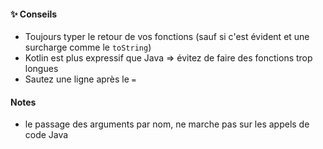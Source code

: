 #### ✨ Conseils

- Toujours typer le retour de vos fonctions
  (sauf si c'est évident et une surcharge comme le `toString`)
- Kotlin est plus expressif que Java => évitez de faire des fonctions trop longues
- Sautez une ligne après le `=`

#### Notes

- le passage des arguments par nom, ne marche pas sur les appels de code Java